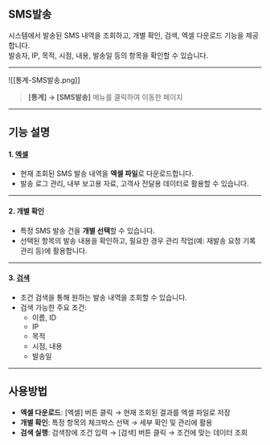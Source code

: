 ## SMS발송  

시스템에서 발송된 SMS 내역을 조회하고, 개별 확인, 검색, 엑셀 다운로드 기능을 제공합니다.  
발송자, IP, 목적, 시점, 내용, 발송일 등의 항목을 확인할 수 있습니다.  

***
![[통계-SMS발송.png]]

> **[통계] → [SMS발송]** 메뉴를 클릭하여 이동한 페이지  

***

## 기능 설명  

#### 1. [엑셀](엑셀.md)  
- 현재 조회된 SMS 발송 내역을 **엑셀 파일**로 다운로드합니다.  
- 발송 로그 관리, 내부 보고용 자료, 고객사 전달용 데이터로 활용할 수 있습니다.  

***

#### 2. 개별 확인  
- 특정 SMS 발송 건을 **개별 선택**할 수 있습니다.  
- 선택된 항목의 발송 내용을 확인하고, 필요한 경우 관리 작업(예: 재발송 요청 기록 관리 등)에 활용합니다.  

***

#### 3. [검색](검색.md)  
- 조건 검색을 통해 원하는 발송 내역을 조회할 수 있습니다.  
- 검색 가능한 주요 조건:  
  - 이름, ID  
  - IP  
  - 목적  
  - 시점, 내용  
  - 발송일  

***

## 사용방법  
- **엑셀 다운로드**: [엑셀] 버튼 클릭 → 현재 조회된 결과를 엑셀 파일로 저장  
- **개별 확인**: 특정 항목의 체크박스 선택 → 세부 확인 및 관리에 활용  
- **검색 실행**: 검색창에 조건 입력 → [검색] 버튼 클릭 → 조건에 맞는 데이터 조회  
